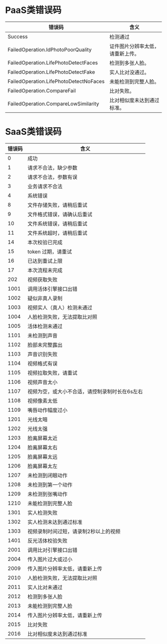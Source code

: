 # PaaS类错误码


| 错误码|含义 |
| ------- | ------- |
|Success |检测通过 |
|FailedOperation.IdPhotoPoorQuality |证件图片分辨率太低，请重新上传。 |
|FailedOperation.LifePhotoDetectFaces |检测到多张人脸。 |
|FailedOperation.LifePhotoDetectFake |实人比对没通过。 |
|FailedOperation.LifePhotoDetectNoFaces |未能检测到完整人脸。 |
|FailedOperation.CompareFail |比对失败。 |
|FailedOperation.CompareLowSimilarity |比对相似度未达到通过标准。 |

# SaaS类错误码

| 错误码|含义 |
| ------- | ------- |
|0 |成功 |
|1 |请求不合法，缺少参数 |
|2 |请求不合法，参数有误 |
|3 |业务请求不合法 |
|4 |系统错误 |
|8 |文件存储失败，请稍后重试 |
|9 |文件格式错误，请确认后重试 |
|10 |文件系统错误，请稍后重试 |
|11 |文件系统超时，请稍后重试 |
|14 |本次校验已完成 |
|15 |token 过期，请重试 |
|16 |已达到重试上限 |
|17 |本次流程未完成 |
|202 |视频获取失败 |
|1001 |调用活体引擎接口出错 |
|1002 |疑似非真人录制 |
|1003 |视频实人（真人）检测未通过 |
|1004 |人脸检测失败，无法提取比对照 |
|1005 |活体检测未通过 |
|1101 |未检测到声音 |
|1102 |脸部未完整露出 |
|1103 |声音识别失败 |
|1104 |视频格式有误 |
|1105 |视频拉取失败，请重试 |
|1106 |视频声音太小 |
|1107 |视频为空，或大小不合适，请控制录制时长在6s左右 |
|1108 |视频像素太低 |
|1109 |嘴唇动作幅度过小 |
|1201 |光线太暗 |
|1202 |光线太强 |
|1203 |脸离屏幕太近 |
|1204 |脸离屏幕太右 |
|1205 |脸离屏幕太远 |
|1206 |脸离屏幕太左 |
|1207 |未检测到闭眼动作 |
|1208 |未检测到第一个动作 |
|1209 |未检测到张嘴动作 |
|1210 |未能检测到完整人脸 |
|1301 |实人检测失败 |
|1302 |实人检测未达到通过标准 |
|1303 |视频录制时间过短，请录制2秒以上的视频 |
|1401 |反光活体校验失败 |
|2001 |调用比对引擎接口出错 |
|2004 |传入图片过大或过小 |
|2009 |传入图片分辨率太低，请重新上传 |
|2010 |人脸检测失败，无法提取比对照 |
|2011 |实人比对未通过 |
|2012 |检测到多张人脸 |
|2013 |未能检测到完整人脸 |
|2014 |传入图片分辨率太低，请重新上传 |
|2015 |比对失败 |
|2016 |比对相似度未达到通过标准 |